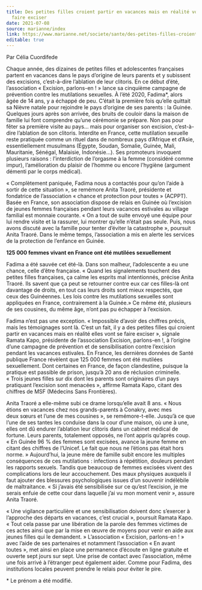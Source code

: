 ```yaml
---
title: Des petites filles croient partir en vacances mais en réalité vont se
  faire exciser
date: 2021-07-08
source: marianne/index
link: https://www.marianne.net/societe/sante/des-petites-filles-croient-partir-en-vacances-mais-en-realite-vont-se-faire-exciser
editable: true
---
```

Par Célia Cuordifede

Chaque année, des dizaines de petites filles et adolescentes 
françaises partent en vacances dans le pays d’origine de leurs parents 
et y subissent des excisions, c’est-à-dire l’ablation de leur clitoris. 
En ce début d’été, l’association « Excision, parlons-en ! » lance sa 
cinquième campagne de prévention contre les mutilations sexuelles.
À 
l’été 2020, Fadima*, alors âgée de 14 ans, y a échappé de peu. C’était 
la première fois qu’elle quittait sa Nièvre natale pour rejoindre le 
pays d’origine de ses parents : la Guinée. Quelques jours après son 
arrivée, des bruits de couloir dans la maison de famille lui font 
comprendre qu’une cérémonie se prépare. Non pas pour fêter sa première 
visite au pays… mais pour organiser son excision, c’est-à-dire 
l’ablation de son clitoris. Interdite en France, cette mutilation 
sexuelle reste pratiquée comme un rituel dans de nombreux pays d’Afrique
 et d’Asie, essentiellement musulmans (Égypte, Soudan, Somalie, Guinée, 
Mali, Mauritanie, Sénégal, Malaisie, Indonésie…). Ses promoteurs 
invoquent plusieurs raisons : l’interdiction de l’orgasme à la femme 
(considéré comme impur), l’amélioration du plaisir de l’homme ou encore 
l’hygiène (argument démenti par le corps médical).

« Complètement paniquée, Fadima nous a contactés pour qu’on l’aide à 
sortir de cette situation », se remémore Anita Traoré, présidente et 
fondatrice de l’association « chance et protection pour toutes » 
(ACPPT). Basée en France, son association dispose de relais en Guinée où
 l’excision de jeunes femmes françaises pendant leurs vacances estivales
 au village familial est monnaie courante. « On a tout de suite envoyé 
une équipe pour lui rendre visite et la rassurer, lui montrer qu’elle 
n’était pas seule. Puis, nous avons discuté avec la famille pour tenter 
d’éviter la catastrophe », poursuit Anita Traoré. Dans le même temps, 
l’association a mis en alerte les services de la protection de l’enfance
 en Guinée.

**125 000 femmes vivant en France ont été mutilées sexuellement**

Fadima a été sauvée cet été-là. Dans son malheur, l’adolescente a eu 
une chance, celle d’être française. « Quand les signalements touchent 
des petites filles françaises, ça calme les esprits mal intentionnés, 
précise Anita Traoré. Ils savent que ça peut se retourner contre eux car
 ces filles-là ont davantage de droits, en tout cas leurs droits sont 
mieux respectés, que ceux des Guinéennes. Les lois contre les 
mutilations sexuelles sont appliquées en France, contrairement à la 
Guinée.» Ce même été, plusieurs de ses cousines, du même âge, n’ont pas 
pu échapper à l’excision.

Fadima n’est pas une exception. « Impossible d’avoir des chiffres 
précis, mais les témoignages sont là. C’est un fait, il y a des petites 
filles qui croient partir en vacances mais en réalité elles vont se 
faire exciser », signale Ramata Kapo, présidente de l’association 
Excision, parlons-en !, à l’origine d’une campagne de prévention et de 
sensibilisation contre l’excision pendant les vacances estivales. En 
France, les dernières données de Santé publique France révèlent que 125 
000 femmes ont été mutilées sexuellement. Dont certaines en France, de 
façon clandestine, puisque la pratique est passible de prison, jusqu’à 
20 ans de réclusion criminelle. « Trois jeunes filles sur dix dont les 
parents sont originaires d’un pays pratiquant l’excision sont 
menacées », affirme Ramata Kapo, citant des chiffres de MSF (Médecins 
Sans Frontières).

Anita Traoré a elle-même subi ce drame lorsqu’elle avait 8 ans. 
« Nous étions en vacances chez nos grands-parents à Conakry, avec mes 
deux sœurs et l’une de mes cousines », se remémore-t-elle. Jusqu’à ce 
que l’une de ses tantes les conduise dans la cour d’une maison, où une à
 une, elles ont dû endurer l’ablation leur clitoris dans un cabinet 
médical de fortune. Leurs parents, totalement opposés, ne l’ont appris 
qu’après coup. « En Guinée 96 % des femmes sont excisées, avance la 
jeune femme en citant des chiffres de l’Unicef. Le fait que nous ne 
l’étions pas était hors norme. » Aujourd’hui, la jeune mère de famille 
subit encore les multiples conséquences de ces mutilations : infections à
 répétition, douleurs pendant les rapports sexuels. Tandis que beaucoup 
de femmes excisées vivent des complications lors de leur accouchement. 
Des maux physiques auxquels il faut ajouter des blessures psychologiques
 issues d’un souvenir indélébile de maltraitance. « Si j’avais été 
sensibilisée sur ce qu’est l’excision, je me serais enfuie de cette cour
 dans laquelle j’ai vu mon moment venir », assure Anita Traoré.

« Une vigilance particulière et une sensibilisation doivent donc 
s’exercer à l’approche des départs en vacances, c’est crucial », 
poursuit Ramata Kapo. « Tout cela passe par une libération de la parole 
des femmes victimes de ces actes ainsi que par la mise en œuvre de 
moyens pour venir en aide aux jeunes filles qui le demandent. » 
L’association « Excision, parlons-en ! » avec l’aide de ses partenaires 
et notamment l’association « En avant toutes », met ainsi en place une 
permanence d’écoute en ligne gratuite et ouverte sept jours sur sept. 
Une prise de contact avec l’association, même une fois arrivé à 
l’étranger peut également aider. Comme pour Fadima, des institutions 
locales peuvent prendre le relais pour éviter le pire.

\* Le prénom a été modifié.

